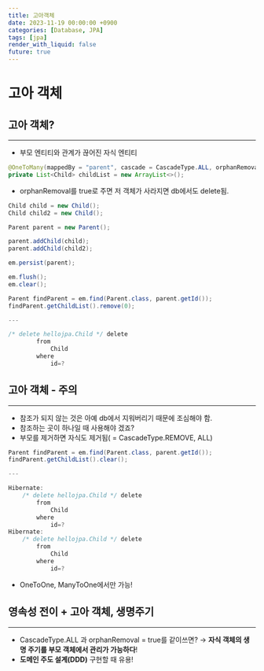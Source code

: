 ```yaml
---
title: 고아객체
date: 2023-11-19 00:00:00 +0900
categories: [Database, JPA]
tags: [jpa]
render_with_liquid: false
future: true
---
```


# 고아 객체

## 고아 객체?

---

- 부모 엔티티와 관계가 끊어진 자식 엔티티

```java
@OneToMany(mappedBy = "parent", cascade = CascadeType.ALL, orphanRemoval = true)
private List<Child> childList = new ArrayList<>();
```

- orphanRemoval를 true로 주면 저 객체가 사라지면 db에서도 delete됨.

```java
Child child = new Child();
Child child2 = new Child();

Parent parent = new Parent();

parent.addChild(child);
parent.addChild(child2);

em.persist(parent);

em.flush();
em.clear();

Parent findParent = em.find(Parent.class, parent.getId());
findParent.getChildList().remove(0);

---

/* delete hellojpa.Child */ delete
        from
            Child
        where
            id=?
```

## 고아 객체 - 주의

---

- 참조가 되지 않는 것은 아예 db에서 지워버리기 때문에 조심해야 함.
- 참조하는 곳이 하나일 때 사용해야 겠죠?
- 부모를 제거하면 자식도 제거됨( = CascadeType.REMOVE, ALL)

```java
Parent findParent = em.find(Parent.class, parent.getId());
findParent.getChildList().clear();

---

Hibernate:
    /* delete hellojpa.Child */ delete
        from
            Child
        where
            id=?
Hibernate:
    /* delete hellojpa.Child */ delete
        from
            Child
        where
            id=?
```

- OneToOne, ManyToOne에서만 가능!

## 영속성 전이 + 고아 객체, 생명주기

---

- CascadeType.ALL 과 orphanRemoval = true를 같이쓰면? → **자식 객체의 생명 주기를 부모 객체에서 관리가 가능하다**!
- **도메인 주도 설계(DDD)** 구현할 때 유용!
